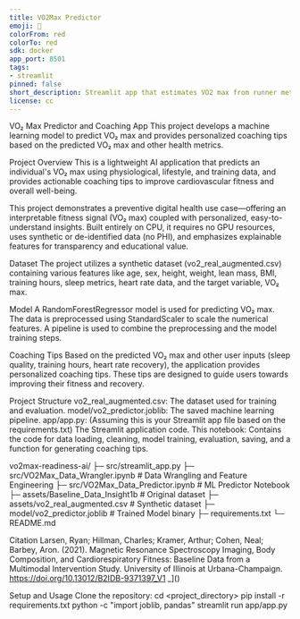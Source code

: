 ```yaml
---
title: VO2Max Predictor
emoji: 🚀
colorFrom: red
colorTo: red
sdk: docker
app_port: 8501
tags:
- streamlit
pinned: false
short_description: Streamlit app that estimates VO2 max from runner metrics
license: cc
---
```


VO₂ Max Predictor and Coaching App
This project develops a machine learning model to predict VO₂ max and provides personalized coaching tips based on the predicted VO₂ max and other health metrics.

Project Overview
This is a lightweight AI application that predicts an individual's VO₂ max using physiological, lifestyle, and training data, and provides actionable coaching tips to improve cardiovascular fitness and overall well-being.

This project demonstrates a preventive digital health use case—offering an interpretable fitness signal (VO₂ max) coupled with personalized, easy-to-understand insights. Built entirely on CPU, it requires no GPU resources, uses synthetic or de-identified data (no PHI), and emphasizes explainable features for transparency and educational value.

Dataset
The project utilizes a synthetic dataset (vo2_real_augmented.csv) containing various features like age, sex, height, weight, lean mass, BMI, training hours, sleep metrics, heart rate data, and the target variable, VO₂ max.

Model
A RandomForestRegressor model is used for predicting VO₂ max. The data is preprocessed using StandardScaler to scale the numerical features. A pipeline is used to combine the preprocessing and the model training steps.

Coaching Tips
Based on the predicted VO₂ max and other user inputs (sleep quality, training hours, heart rate recovery), the application provides personalized coaching tips. These tips are designed to guide users towards improving their fitness and recovery.

Project Structure
vo2_real_augmented.csv: The dataset used for training and evaluation.
model/vo2_predictor.joblib: The saved machine learning pipeline.
app/app.py: (Assuming this is your Streamlit app file based on the requirements.txt) The Streamlit application code.
This notebook: Contains the code for data loading, cleaning, model training, evaluation, saving, and a function for generating coaching tips.

vo2max-readiness-ai/
├─ src/streamlit_app.py
├─ src/VO2Max_Data_Wrangler.ipynb	# Data Wrangling and Feature Engineering
├─ src/VO2Max_Data_Predictor.ipynb	# ML Predictor Notebook
├─ assets/Baseline_Data_Insight1b	# Original dataset 
├─ assets/vo2_real_augmented.csv	# Synthetic dataset 
├─ model/vo2_predictor.joblib		# Trained Model binary
├─ requirements.txt
└─ README.md

Citation
Larsen, Ryan; Hillman, Charles; Kramer, Arthur; Cohen, Neal; Barbey, Aron. (2021). Magnetic Resonance Spectroscopy Imaging, Body Composition, and Cardiorespiratory Fitness: Baseline Data from a Multimodal Intervention Study. University of Illinois at Urbana-Champaign. https://doi.org/10.13012/B2IDB-9371397_V1
_]()

Setup and Usage
Clone the repository:
  cd <project_directory>
  pip install -r requirements.txt
  python -c "import joblib, pandas"
  streamlit run app/app.py


